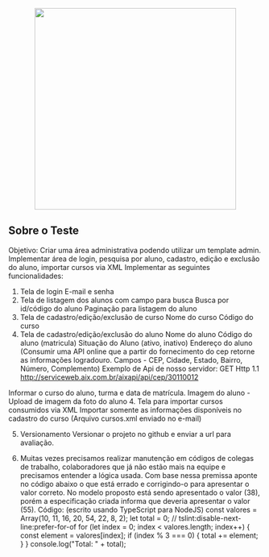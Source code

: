 <p align="center"><a href="https://laravel.com" target="_blank"><img src="https://raw.githubusercontent.com/laravel/art/master/logo-lockup/5%20SVG/2%20CMYK/1%20Full%20Color/laravel-logolockup-cmyk-red.svg" width="400"></a></p>

## Sobre o Teste

Objetivo:
Criar uma área administrativa podendo utilizar um template admin.
Implementar área de login, pesquisa por aluno, cadastro, edição e exclusão do aluno,
importar cursos via XML
Implementar as seguintes funcionalidades:
1. Tela de login
E-mail e senha
2. Tela de listagem dos alunos com campo para busca
Busca por id/código do aluno
Paginação para listagem do aluno
3. Tela de cadastro/edição/exclusão de curso
Nome do curso
Código do curso
3. Tela de cadastro/edição/exclusão do aluno
Nome do aluno
Código do aluno (matricula)
Situação do Aluno (ativo, inativo)
Endereço do aluno (Consumir uma API online que a partir do fornecimento do cep
retorne as informações logradouro. Campos - CEP, Cidade, Estado, Bairro, Número,
Complemento)
Exemplo de Api de nosso servidor:
GET Http 1.1 http://serviceweb.aix.com.br/aixapi/api/cep/30110012

Informar o curso do aluno, turma e data de matrícula.
Imagem do aluno - Upload de imagem da foto do aluno
4. Tela para importar cursos consumidos via XML
Importar somente as informações disponíveis no cadastro do curso (Arquivo
cursos.xml enviado no e-mail)

5. Versionamento
Versionar o projeto no github e enviar a url para avaliação.

6. Muitas vezes precisamos realizar manutenção em códigos de colegas de trabalho, colaboradores que já
não estão mais na equipe e precisamos entender a lógica usada. Com base nessa premissa aponte no
código abaixo o que está errado e corrigindo-o para apresentar o valor correto.
No modelo proposto está sendo apresentado o valor (38), porém a especificação criada informa que deveria
apresentar o valor (55).
Código: (escrito usando TypeScript para NodeJS)
const valores = Array(10, 11, 16, 20, 54, 22, 8, 2);
let total = 0;
// tslint:disable-next-line:prefer-for-of
for (let index = 0; index &lt; valores.length; index++) {
const element = valores[index];
if (index % 3 === 0) {
total += element;
}
}
console.log(&quot;Total: &quot; + total);
